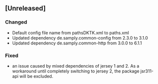 ## [Unreleased]
### Changed
- Default config file name from pathsDKTK.xml to paths.xml
- Updated dependency de.samply.common-config from 2.3.0 to 3.1.0
- Updated dependency de.samply.common-http from 3.0.0 to 6.1.1
### Fixed
- an issue caused by mixed dependencies of jersey 1 and 2. As a workaround until completely switching to jersey 2, the package jsr311-api will be excluded.